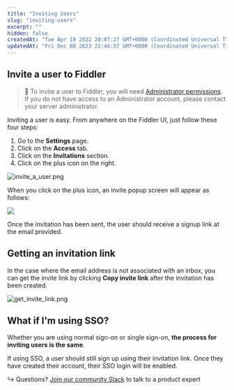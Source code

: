 ```yaml
---
title: "Inviting Users"
slug: "inviting-users"
excerpt: ""
hidden: false
createdAt: "Tue Apr 19 2022 20:07:27 GMT+0000 (Coordinated Universal Time)"
updatedAt: "Fri Dec 08 2023 22:44:57 GMT+0000 (Coordinated Universal Time)"
---
```

## Invite a user to Fiddler

> 🚧 To invite a user to Fiddler, you will need [Administrator permissions](doc:authorization-and-access-control). If you do not have access to an Administrator account, please contact your server administrator.

Inviting a user is easy. From anywhere on the Fiddler UI, just follow these four steps:

1. Go to the **Settings** page.
2. Click on the **Access** tab.
3. Click on the **Invitations** section.
4. Click on the plus icon on the right.

![](https://files.readme.io/3bd55c1-invite_a_user.png "invite_a_user.png")

When you click on the plus icon, an invite popup screen will appear as follows:

![](https://files.readme.io/8e3806f-Screen_Shot_2023-04-11_at_12.27.32_PM.png)

Once the invitation has been sent, the user should receive a signup link at the email provided.

## Getting an invitation link

In the case where the email address is not associated with an inbox, you can get the invite link by clicking **Copy invite link** after the invitation has been created.

![](https://files.readme.io/25b8659-get_invite_link.png "get_invite_link.png")

## What if I'm using SSO?

Whether you are using normal sign-on or single sign-on, **the process for inviting users is the same**.

If using SSO, a user should still sign up using their invitation link. Once they have created their account, their SSO login will be enabled.

↪ Questions? [Join our community Slack](https://www.fiddler.ai/slackinvite) to talk to a product expert
